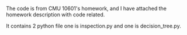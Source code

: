 The code is from CMU 10601's homework, and I have attached the homework description with code related.

It contains 2 python file one is inspection.py and one is decision_tree.py.
